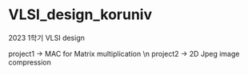 # VLSI_design_koruniv



2023 1학기 VLSI design

project1 -> MAC for Matrix multiplication
\n
project2 -> 2D Jpeg image compression
